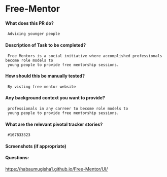
# Free-Mentor

#### What does this PR do?
     Advicing younger people
#### Description of Task to be completed?
     Free Mentors is a social initiative where accomplished professionals become role models to
     young people to provide free mentorship sessions.
#### How should this be manually tested?
     By visting free mentor website
#### Any background context you want to provide?
     professionals in any carreer to become role models to
     young people to provide free mentorship sessions.
#### What are the relevant pivotal tracker stories?
     #167833323
#### Screenshots (if appropriate)
#### Questions:


https://habaumugisha1.github.io/Free-Mentor/UI/

